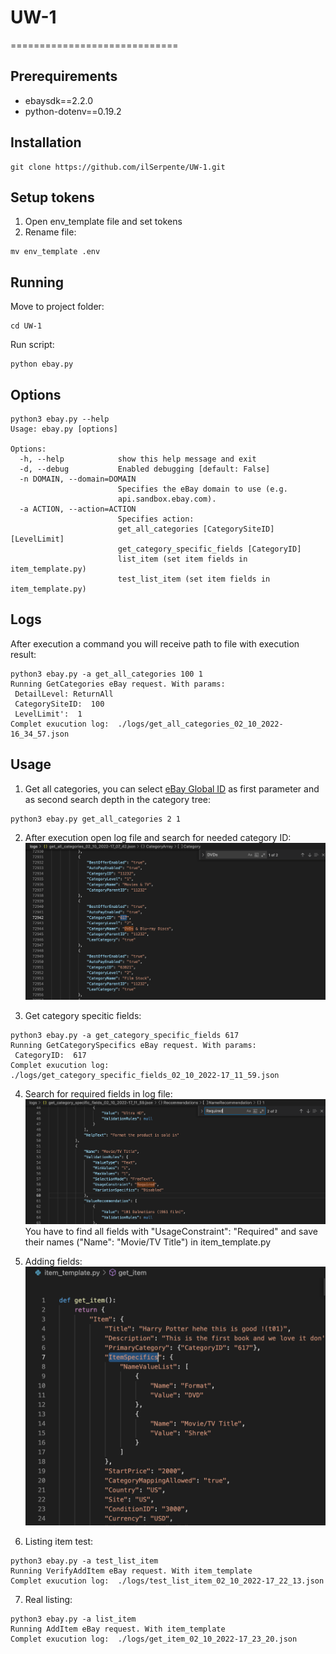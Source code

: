 # UW-1
=============================
## Prerequirements
* ebaysdk==2.2.0
* python-dotenv==0.19.2
## Installation
```
git clone https://github.com/ilSerpente/UW-1.git
```
## Setup tokens
1) Open env_template file and set tokens
2) Rename file: 
```
mv env_template .env
```
## Running
Move to project folder:
```
cd UW-1
```
Run script:
```
python ebay.py
```
## Options
```
python3 ebay.py --help
Usage: ebay.py [options]

Options:
  -h, --help            show this help message and exit
  -d, --debug           Enabled debugging [default: False]
  -n DOMAIN, --domain=DOMAIN
                        Specifies the eBay domain to use (e.g.
                        api.sandbox.ebay.com).
  -a ACTION, --action=ACTION
                        Specifies action:
                        get_all_categories [CategorySiteID][LevelLimit]
                        get_category_specific_fields [CategoryID]
                        list_item (set item fields in item_template.py)
                        test_list_item (set item fields in item_template.py)
```

## Logs
After execution a command you will receive path to file with execution result:
```
python3 ebay.py -a get_all_categories 100 1
Running GetCategories eBay request. With params:
 DetailLevel: ReturnAll
 CategorySiteID:  100
 LevelLimit':  1
Complet exucution log:  ./logs/get_all_categories_02_10_2022-16_34_57.json
```
## Usage
1) Get all categories, you can select [eBay Global ID](https://developer.ebay.com/DevZone/merchandising/docs/Concepts/SiteIDToGlobalID.html) as first parameter and as second search depth in the category tree:
```
python3 ebay.py get_all_categories 2 1
```
2) After execution open log file and search for needed category ID:
![alt text](example_img/example.png?raw=true)

3) Get category specitic fields:
```
python3 ebay.py -a get_category_specific_fields 617
Running GetCategorySpecifics eBay request. With params:
 CategoryID:  617
Complet exucution log:  ./logs/get_category_specific_fields_02_10_2022-17_11_59.json
```
4) Search for required fields in log file:
![alt text](example_img/example2.png?raw=true)
You have to find all fields with "UsageConstraint": "Required" and save their names ("Name": "Movie/TV Title") in item_template.py

5) Adding fields:
![alt text](example_img/example3.png?raw=true)

6) Listing item test:
```
python3 ebay.py -a test_list_item
Running VerifyAddItem eBay request. With item_template
Complet exucution log:  ./logs/test_list_item_02_10_2022-17_22_13.json
```
7) Real listing:
```
python3 ebay.py -a list_item 
Running AddItem eBay request. With item_template
Complet exucution log:  ./logs/get_item_02_10_2022-17_23_20.json
```